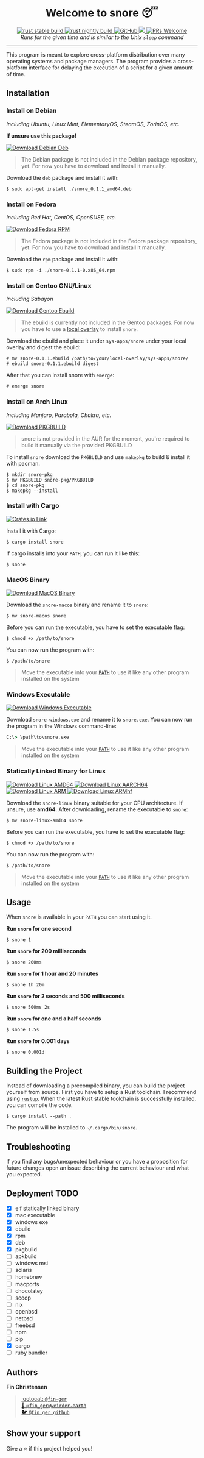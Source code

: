 <h1 align="center">Welcome to snore 😴</h1>
<p align="center">
  <a href="https://github.com/fin-ger/snore/actions?query=workflow%3A%22rust+stable+build%22">
    <img src="https://github.com/fin-ger/snore/workflows/rust stable build/badge.svg" alt="rust stable build">
  </a>
  <a href="https://github.com/fin-ger/snore/actions?query=workflow%3A%22rust+nightly+build%22">
    <img src="https://github.com/fin-ger/snore/workflows/rust nightly build/badge.svg" alt="rust nightly build">
  </a>
  <a href="https://github.com/fin-ger/snore/blob/master/LICENSE">
    <img alt="GitHub" src="https://img.shields.io/github/license/fin-ger/snore">
  </a>
  <a href="http://spacemacs.org">
    <img src="https://cdn.rawgit.com/syl20bnr/spacemacs/442d025779da2f62fc86c2082703697714db6514/assets/spacemacs-badge.svg" />
  </a>
  <a href="http://makeapullrequest.com">
    <img alt="PRs Welcome" src="https://img.shields.io/badge/PRs-welcome-brightgreen.svg">
  </a>
  <br>
  <i>Runs for the given time and is similar to the Unix <code>sleep</code> command</i>
</p>

---

This program is meant to explore cross-platform distribution over many operating systems and package managers. The program provides a cross-platform interface for delaying the execution of a script for a given amount of time.

## Installation

### Install on Debian

*Including Ubuntu, Linux Mint, ElementaryOS, SteamOS, ZorinOS, etc.*

**If unsure use this package!**

<a href="https://github.com/fin-ger/snore/releases/latest/download/snore_0.1.1_amd64.deb">
  <img src="https://img.shields.io/badge/download-debian%20deb-%23e61e52?style=for-the-badge&logo=debian" alt="Download Debian Deb">
</a>

> The Debian package is not included in the Debian package repository, yet. For now you have to download and install it manually.

Download the `deb` package and install it with:

```shell
$ sudo apt-get install ./snore_0.1.1_amd64.deb
```

### Install on Fedora

*Including Red Hat, CentOS, OpenSUSE, etc.*

<a href="https://github.com/fin-ger/snore/releases/latest/download/snore-0.1.1-0.x86_64.rpm">
  <img src="https://img.shields.io/badge/download-fedora%20rpm-%23294172?style=for-the-badge&logo=fedora" alt="Download Fedora RPM">
</a>

> The Fedora package is not included in the Fedora package repository, yet. For now you have to download and install it manually.

Download the `rpm` package and install it with:

```shell
$ sudo rpm -i ./snore-0.1.1-0.x86_64.rpm
```

### Install on Gentoo GNU/Linux

*Including Sabayon*

<a href="https://github.com/fin-ger/snore/releases/latest/download/snore-0.1.1.ebuild">
  <img src="https://img.shields.io/badge/download-gentoo%20ebuild-%2354487A?style=for-the-badge&logo=gentoo" alt="Download Gentoo Ebuild">
</a>

> The ebuild is currently not included in the Gentoo packages. For now you have to use a [local overlay](https://wiki.gentoo.org/wiki/Handbook:AMD64/Portage/CustomTree#Defining_a_custom_repository) to install `snore`.

Download the ebuild and place it under `sys-apps/snore` under your local overlay and digest the ebuild:

```shell
# mv snore-0.1.1.ebuild /path/to/your/local-overlay/sys-apps/snore/
# ebuild snore-0.1.1.ebuild digest
```

After that you can install snore with `emerge`:

```shell
# emerge snore
```

### Install on Arch Linux

*Including Manjaro, Parabola, Chakra, etc.*

<a href="https://github.com/fin-ger/snore/releases/latest/download/PKGBUILD">
  <img src="https://img.shields.io/badge/download-arch%20linux-%231793d1?style=for-the-badge&logo=arch-linux" alt="Download PKGBUILD">
</a>

> snore is not provided in the AUR for the moment, you're required to build it manually via the provided PKGBUILD

To install `snore` download the `PKGBUILD` and use `makepkg` to build & install it with pacman.

```shell
$ mkdir snore-pkg
$ mv PKGBUILD snore-pkg/PKGBUILD
$ cd snore-pkg 
$ makepkg --install
```

### Install with Cargo

<a href="https://crates.io/crates/snore">
  <img src="https://img.shields.io/crates/v/snore?style=for-the-badge" alt="Crates.io Link">
</a>

Install it with Cargo:

```shell
$ cargo install snore
```

If cargo installs into your `PATH`, you can run it like this:

```shell
$ snore
```

### MacOS Binary

<a href="https://github.com/fin-ger/snore/releases/latest/download/snore-macos">
  <img src="https://img.shields.io/badge/download-macos-lightgrey?style=for-the-badge&logo=apple" alt="Download MacOS Binary">
</a>

Download the `snore-macos` binary and rename it to `snore`:

```shell
$ mv snore-macos snore
```

Before you can run the executable, you have to set the executable flag:

```shell
$ chmod +x /path/to/snore
```

You can now run the program with:

```shell
$ /path/to/snore
```

> Move the executable into your [`PATH`](https://askubuntu.com/questions/109381/how-to-add-path-of-a-program-to-path-environment-variable) to use it like any other program installed on the system

### Windows Executable

<a href="https://github.com/fin-ger/snore/releases/latest/download/snore-windows.exe">
  <img src="https://img.shields.io/badge/download-windows-blue?style=for-the-badge&logo=windows" alt="Download Windows Executable">
</a>

Download `snore-windows.exe` and rename it to `snore.exe`. You can now run the program in the Windows command-line:

```cmd
C:\> \path\to\snore.exe
```

> Move the executable into your [`PATH`](https://stackoverflow.com/a/41895179/7216382) to use it like any other program installed on the system

### Statically Linked Binary for Linux

<a href="https://github.com/fin-ger/snore/releases/latest/download/snore-linux-amd64">
  <img src="https://img.shields.io/badge/download-linux%20amd64-yellow?style=for-the-badge&logo=linux" alt="Download Linux AMD64">
</a>
<a href="https://github.com/fin-ger/snore/releases/latest/download/snore-linux-aarch64">
  <img src="https://img.shields.io/badge/download-linux%20aarch64-yellow?style=for-the-badge&logo=linux" alt="Download Linux AARCH64">
</a>
<a href="https://github.com/fin-ger/snore/releases/latest/download/snore-linux-arm">
  <img src="https://img.shields.io/badge/download-linux%20arm-yellow?style=for-the-badge&logo=linux" alt="Download Linux ARM">
</a>
<a href="https://github.com/fin-ger/snore/releases/latest/download/snore-linux-armhf">
  <img src="https://img.shields.io/badge/download-linux%20armhf-yellow?style=for-the-badge&logo=linux" alt="Download Linux ARMhf">
</a>

Download the `snore-linux` binary suitable for your CPU architecture. If unsure, use **amd64**. After downloading, rename the executable to `snore`:

```shell
$ mv snore-linux-amd64 snore
```

Before you can run the executable, you have to set the executable flag:

```shell
$ chmod +x /path/to/snore
```

You can now run the program with:

```shell
$ /path/to/snore
```

> Move the executable into your [`PATH`](https://askubuntu.com/questions/109381/how-to-add-path-of-a-program-to-path-environment-variable) to use it like any other program installed on the system

## Usage

When `snore` is available in your `PATH` you can start using it.

**Run `snore` for one second**

```shell
$ snore 1
```

**Run `snore` for 200 milliseconds**

```shell
$ snore 200ms
```

**Run `snore` for 1 hour and 20 minutes**

```shell
$ snore 1h 20m
```

**Run `snore` for 2 seconds and 500 milliseconds**

```shell
$ snore 500ms 2s
```

**Run `snore` for one and a half seconds**

```shell
$ snore 1.5s
```

**Run `snore` for 0.001 days**

```shell
$ snore 0.001d
```

## Building the Project

Instead of downloading a precompiled binary, you can build the project yourself from source. First you have to setup a Rust toolchain. I recommend using [`rustup`](https://rustup.rs/). When the latest Rust stable toolchain is successfully installed, you can compile the code.

```
$ cargo install --path .
```

The program will be installed to `~/.cargo/bin/snore`.
 
## Troubleshooting

If you find any bugs/unexpected behaviour or you have a proposition for future changes open an issue describing the current behaviour and what you expected.

## Deployment TODO

- [x] elf statically linked binary
- [x] mac executable
- [x] windows exe
- [x] ebuild
- [x] rpm
- [x] deb
- [x] pkgbuild
- [ ] apkbuild
- [ ] windows msi
- [ ] solaris
- [ ] homebrew
- [ ] macports
- [ ] chocolatey
- [ ] scoop
- [ ] nix
- [ ] openbsd
- [ ] netbsd
- [ ] freebsd
- [ ] npm
- [ ] pip
- [x] cargo
- [ ] ruby bundler

## Authors

**Fin Christensen**

> [:octocat: `@fin-ger`](https://github.com/fin-ger)  
> [:elephant: `@fin_ger@weirder.earth`](https://weirder.earth/@fin_ger)  
> [:bird: `@fin_ger_github`](https://twitter.com/fin_ger_github)  

## Show your support

Give a :star: if this project helped you!
